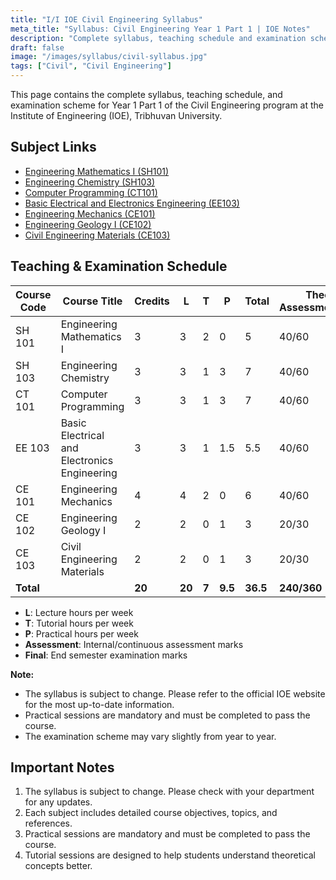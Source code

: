 ```yaml
---
title: "I/I IOE Civil Engineering Syllabus"
meta_title: "Syllabus: Civil Engineering Year 1 Part 1 | IOE Notes"
description: "Complete syllabus, teaching schedule and examination scheme for Year 1 Part 1 Civil Engineering at Institute of Engineering (IOE)."
draft: false
image: "/images/syllabus/civil-syllabus.jpg"
tags: ["Civil", "Civil Engineering"]
---
```


This page contains the complete syllabus, teaching schedule, and examination scheme for Year 1 Part 1 of the Civil Engineering program at the Institute of Engineering (IOE), Tribhuvan University.

## Subject Links

- [Engineering Mathematics I (SH101)](/syllabus/civil/year1-part1/engineering-mathematics-i-sh-101)
- [Engineering Chemistry (SH103)](/syllabus/civil/year1-part1/engineering-chemistry-sh-103)
- [Computer Programming (CT101)](/syllabus/civil/year1-part1/computer-programming-ct-101)
- [Basic Electrical and Electronics Engineering (EE103)](/syllabus/civil/year1-part1/basic-electrical-and-electronics-engineering-ee-103)
- [Engineering Mechanics (CE101)](/syllabus/civil/year1-part1/engineering-mechanics-ce-101)
- [Engineering Geology I (CE102)](/syllabus/civil/year1-part1/engineering-geology-i-ce-102)
- [Civil Engineering Materials (CE103)](/syllabus/civil/year1-part1/civil-engineering-materials-ce-103)

## Teaching & Examination Schedule

| Course Code | Course Title | Credits | L | T | P | Total | Theory Assessment/Final | Practical Assessment/Final | Grand Total |
|-------------|--------------|---------|---|---|---|-------|------------------------|---------------------------|-------------|
| SH 101 | Engineering Mathematics I | 3 | 3 | 2 | 0 | 5 | 40/60 | - | 100 |
| SH 103 | Engineering Chemistry | 3 | 3 | 1 | 3 | 7 | 40/60 | 25/- | 125 |
| CT 101 | Computer Programming | 3 | 3 | 1 | 3 | 7 | 40/60 | 50/- | 150 |
| EE 103 | Basic Electrical and Electronics Engineering | 3 | 3 | 1 | 1.5 | 5.5 | 40/60 | 25/- | 125 |
| CE 101 | Engineering Mechanics | 4 | 4 | 2 | 0 | 6 | 40/60 | - | 100 |
| CE 102 | Engineering Geology I | 2 | 2 | 0 | 1 | 3 | 20/30 | 25/- | 75 |
| CE 103 | Civil Engineering Materials | 2 | 2 | 0 | 1 | 3 | 20/30 | 25/- | 75 |
| **Total** | | **20** | **20** | **7** | **9.5** | **36.5** | **240/360** | **150/-** | **750** |

- **L**: Lecture hours per week
- **T**: Tutorial hours per week
- **P**: Practical hours per week
- **Assessment**: Internal/continuous assessment marks
- **Final**: End semester examination marks

**Note:**  
- The syllabus is subject to change. Please refer to the official IOE website for the most up-to-date information.
- Practical sessions are mandatory and must be completed to pass the course.
- The examination scheme may vary slightly from year to year.

## Important Notes

1. The syllabus is subject to change. Please check with your department for any updates.
2. Each subject includes detailed course objectives, topics, and references.
3. Practical sessions are mandatory and must be completed to pass the course.
4. Tutorial sessions are designed to help students understand theoretical concepts better.